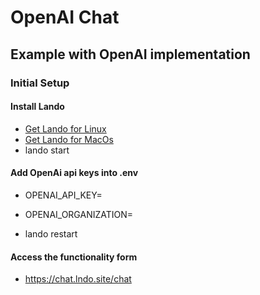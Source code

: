 # OpenAI Chat
## Example with OpenAI implementation

### Initial Setup

#### Install Lando
- [Get Lando for Linux](https://docs.lando.dev/install/linux.html)
- [Get Lando for MacOs](https://docs.lando.dev/install/macos.html)
- lando start

#### Add OpenAi api keys into .env
- OPENAI_API_KEY=
- OPENAI_ORGANIZATION=

- lando restart

#### Access the functionality form
- https://chat.lndo.site/chat